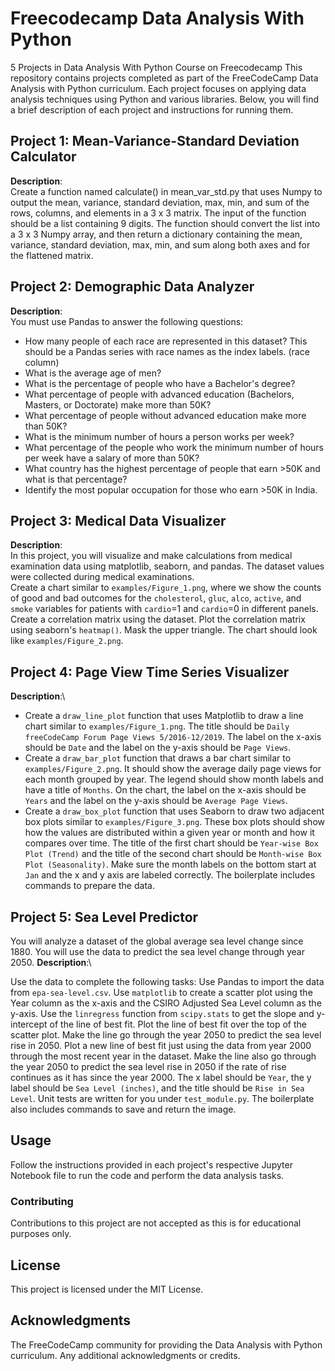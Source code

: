 # Freecodecamp Data Analysis With Python
5 Projects in Data Analysis With Python Course on Freecodecamp
This repository contains projects completed as part of the FreeCodeCamp Data Analysis with Python curriculum. Each project focuses on applying data analysis techniques using Python and various libraries. Below, you will find a brief description of each project and instructions for running them.
## Project 1: Mean-Variance-Standard Deviation Calculator
**Description**:\
Create a function named calculate() in mean_var_std.py that uses Numpy to output the mean, variance, standard deviation, max, min, and sum of the rows, columns, and elements in a 3 x 3 matrix.
The input of the function should be a list containing 9 digits. The function should convert the list into a 3 x 3 Numpy array, and then return a dictionary containing the mean, variance, standard deviation, max, min, and sum along both axes and for the flattened matrix.
## Project 2: Demographic Data Analyzer
**Description**:\
You must use Pandas to answer the following questions:
  * How many people of each race are represented in this dataset? This should be a Pandas series with race names as the index labels. (race column)
  * What is the average age of men?
  * What is the percentage of people who have a Bachelor's degree?
  * What percentage of people with advanced education (Bachelors, Masters, or Doctorate) make more than 50K?
  * What percentage of people without advanced education make more than 50K?
  * What is the minimum number of hours a person works per week?
  * What percentage of the people who work the minimum number of hours per week have a salary of more than 50K?
  * What country has the highest percentage of people that earn >50K and what is that percentage?
  * Identify the most popular occupation for those who earn >50K in India.
## Project 3: Medical Data Visualizer
**Description**:\
In this project, you will visualize and make calculations from medical examination data using matplotlib, seaborn, and pandas. The dataset values were collected during medical examinations.\
Create a chart similar to `examples/Figure_1.png`, where we show the counts of good and bad outcomes for the `cholesterol`, `gluc`, `alco`, `active`, and `smoke` variables for patients with `cardio`=1 and `cardio`=0 in different panels.\
Create a correlation matrix using the dataset. Plot the correlation matrix using seaborn's `heatmap()`. Mask the upper triangle. The chart should look like `examples/Figure_2.png`.
## Project 4: Page View Time Series Visualizer
**Description**:\
- Create a `draw_line_plot` function that uses Matplotlib to draw a line chart similar to `examples/Figure_1.png`. The title should be `Daily freeCodeCamp Forum Page Views 5/2016-12/2019`. The label on the x-axis should be `Date` and the label on the y-axis should be `Page Views`.
- Create a `draw_bar_plot` function that draws a bar chart similar to `examples/Figure_2.png`. It should show the average daily page views for each month grouped by year. The legend should show month labels and have a title of `Months`. On the chart, the label on the x-axis should be `Years` and the label on the y-axis should be `Average Page Views`.
- Create a `draw_box_plot` function that uses Seaborn to draw two adjacent box plots similar to `examples/Figure_3.png`. These box plots should show how the values are distributed within a given year or month and how it compares over time. The title of the first chart should be `Year-wise Box Plot (Trend)` and the title of the second chart should be `Month-wise Box Plot (Seasonality)`. Make sure the month labels on the bottom start at `Jan` and the x and y axis are labeled correctly. The boilerplate includes commands to prepare the data.
## Project 5: Sea Level Predictor
You will analyze a dataset of the global average sea level change since 1880. You will use the data to predict the sea level change through year 2050.
**Description**:\

Use the data to complete the following tasks:
Use Pandas to import the data from `epa-sea-level.csv`.
Use `matplotlib` to create a scatter plot using the Year column as the x-axis and the CSIRO Adjusted Sea Level column as the y-axis.
Use the `linregress` function from `scipy.stats` to get the slope and y-intercept of the line of best fit. Plot the line of best fit over the top of the scatter plot. Make the line go through the year 2050 to predict the sea level rise in 2050.
Plot a new line of best fit just using the data from year 2000 through the most recent year in the dataset. Make the line also go through the year 2050 to predict the sea level rise in 2050 if the rate of rise continues as it has since the year 2000.
The x label should be `Year`, the y label should be `Sea Level (inches)`, and the title should be `Rise in Sea Level`.
Unit tests are written for you under `test_module.py`.
The boilerplate also includes commands to save and return the image.

## Usage
Follow the instructions provided in each project's respective Jupyter Notebook file to run the code and perform the data analysis tasks.

### Contributing
Contributions to this project are not accepted as this is for educational purposes only.

## License
This project is licensed under the MIT License.

## Acknowledgments
The FreeCodeCamp community for providing the Data Analysis with Python curriculum.
Any additional acknowledgments or credits.
